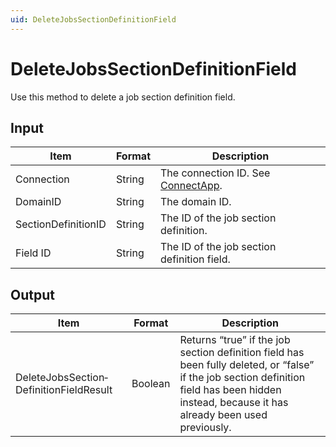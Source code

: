 ```yaml
---
uid: DeleteJobsSectionDefinitionField
---
```


# DeleteJobsSectionDefinitionField

Use this method to delete a job section definition field.

## Input

| Item                | Format | Description                                          |
|---------------------|--------|------------------------------------------------------|
| Connection          | String | The connection ID. See [ConnectApp](xref:ConnectApp). |
| DomainID            | String | The domain ID.                                       |
| SectionDefinitionID | String | The ID of the job section definition.                |
| Field ID            | String | The ID of the job section definition field.          |

## Output

| Item | Format | Description |
|--|--|--|
| DeleteJobsSection­DefinitionFieldResult | Boolean | Returns “true” if the job section definition field has been fully deleted, or “false” if the job section definition field has been hidden instead, because it has already been used previously. |
